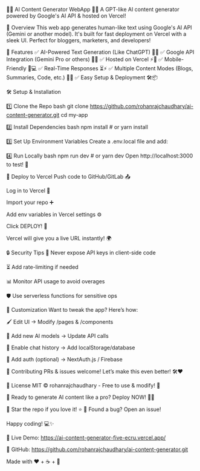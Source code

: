 🤖✨ AI Content Generator WebApp 🚀🌐 A GPT-like AI content generator powered by Google's AI API & hosted on Vercel!

📌 Overview This web app generates human-like text using Google's AI API (Gemini or another model). It's built for fast deployment on Vercel with a sleek UI. Perfect for bloggers, marketers, and developers!

🌟 Features ✅ AI-Powered Text Generation (Like ChatGPT) 🤖💬 ✅ Google API Integration (Gemini Pro or others) 🔑🔌 ✅ Hosted on Vercel ⚡🚀 ✅ Mobile-Friendly 📱💻 ✅ Real-Time Responses ⏳⚡ ✅ Multiple Content Modes (Blogs, Summaries, Code, etc.) 📝📑 ✅ Easy Setup & Deployment 🛠️📦

🛠️ Setup & Installation

1️⃣ Clone the Repo bash git clone https://github.com/rohanrajchaudhary/ai-content-generator.git cd my-app

2️⃣ Install Dependencies bash npm install # or yarn install

3️⃣ Set Up Environment Variables Create a .env.local file and add:

4️⃣ Run Locally bash npm run dev # or yarn dev Open http://localhost:3000 to test! 🎉

🚀 Deploy to Vercel Push code to GitHub/GitLab 📤

Log in to Vercel 🔐

Import your repo ➕

Add env variables in Vercel settings ⚙️

Click DEPLOY! 🚀

Vercel will give you a live URL instantly! 🌍

🔒 Security Tips 🔑 Never expose API keys in client-side code

⏳ Add rate-limiting if needed

📊 Monitor API usage to avoid overages

🛡️ Use serverless functions for sensitive ops

🎨 Customization Want to tweak the app? Here’s how:

🖌️ Edit UI → Modify /pages & /components

🧠 Add new AI models → Update API calls

📂 Enable chat history → Add localStorage/database

🔐 Add auth (optional) → NextAuth.js / Firebase

🤝 Contributing PRs & issues welcome! Let’s make this even better! 🛠️❤️

📜 License MIT © rohanrajchaudhary - Free to use & modify! 🎉

🎯 Ready to generate AI content like a pro? Deploy NOW! 🚀🔥

🌟 Star the repo if you love it! ⭐ 🐛 Found a bug? Open an issue!

Happy coding! 💻✨

🔗 Live Demo: https://ai-content-generator-five-ecru.vercel.app/

📂 GitHub: https://github.com/rohanrajchaudhary/ai-content-generator.git

Made with ❤️ + ☕ + 🤖
